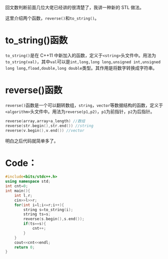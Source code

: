 回文数判断前面几位大佬已经讲的很清楚了，我讲一种新的 STL 做法。

这里介绍两个函数，`reverse()`和`to_string()`。

# to_string()函数

`to_string()`是在 C++11 中新加入的函数，定义于`<string>`头文件中。用法为`to_string(val)`，其中`val`可以是`int,long,long long,unsigned int,unsigned long long,fload,double,long double`类型。其作用是将数字转换成字符串。

# reverse()函数

`reverse()`函数是一个可以翻转数组，`string`，`vector`等数据结构的函数，定义于`<algorithm>`头文件中。用法为`reverse(p1,p2)`，`p1`为前指针，`p2`为后指针。

```cpp
reverse(array,array+a_length) //数组
reverse(str.begin(),str.end()) //string
reverse(v.begin(),v.end()) //vector
```

明白之后代码就简单多了。

# Code：

```cpp
#include<bits/stdc++.h>
using namespace std;
int cnt=0;
int main(){
	int l,r;
	cin>>l>>r;
	for(int i=l;i<=r;i++){
		string s=to_string(i);
		string ts=s;
		reverse(s.begin(),s.end());
		if(ts==s){
			cnt++;
		}
	}
	cout<<cnt<<endl;
	return 0;
}
```